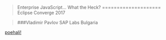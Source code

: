 >
> Enterprise JavaScript... What the Heck?
====================
> Eclipse Converge 2017

> ###Vladimir Pavlov 
> SAP Labs Bulgaria




[poehali!](2_whatis.md)

